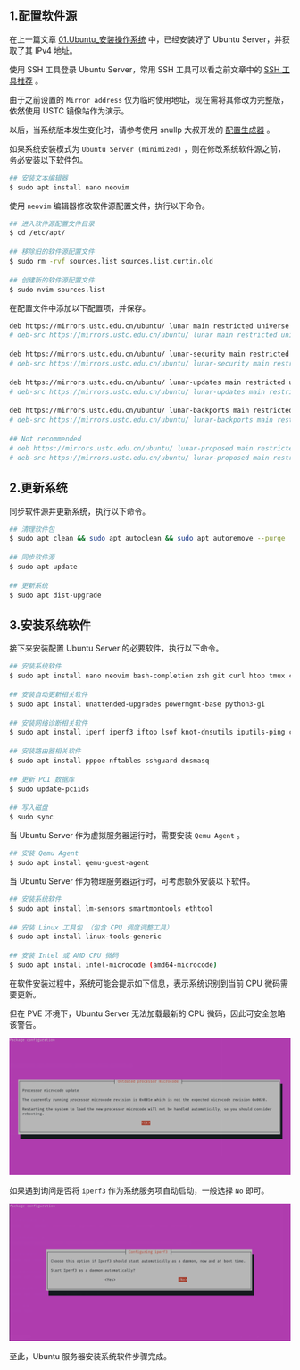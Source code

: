 ## 1.配置软件源

在上一篇文章 [01.Ubuntu_安装操作系统](./01.Ubuntu_安装操作系统.md) 中，已经安装好了 Ubuntu Server，并获取了其 IPv4 地址。  

使用 SSH 工具登录 Ubuntu Server，常用 SSH 工具可以看之前文章中的 [SSH 工具推荐](https://gitee.com/callmer/pve_toss_notes/blob/master/01.PVE系统安装.md) 。  

由于之前设置的 `Mirror address` 仅为临时使用地址，现在需将其修改为完整版，依然使用 USTC 镜像站作为演示。  

以后，当系统版本发生变化时，请参考使用 snullp 大叔开发的 [配置生成器](https://mirrors.ustc.edu.cn/repogen/) 。  

如果系统安装模式为 `Ubuntu Server (minimized)` ，则在修改系统软件源之前，务必安装以下软件包。  

```bash
## 安装文本编辑器
$ sudo apt install nano neovim
```

使用 `neovim` 编辑器修改软件源配置文件，执行以下命令。  

```bash
## 进入软件源配置文件目录
$ cd /etc/apt/

## 移除旧的软件源配置文件
$ sudo rm -rvf sources.list sources.list.curtin.old

## 创建新的软件源配置文件
$ sudo nvim sources.list
```

在配置文件中添加以下配置项，并保存。  

```bash
deb https://mirrors.ustc.edu.cn/ubuntu/ lunar main restricted universe multiverse
# deb-src https://mirrors.ustc.edu.cn/ubuntu/ lunar main restricted universe multiverse

deb https://mirrors.ustc.edu.cn/ubuntu/ lunar-security main restricted universe multiverse
# deb-src https://mirrors.ustc.edu.cn/ubuntu/ lunar-security main restricted universe multiverse

deb https://mirrors.ustc.edu.cn/ubuntu/ lunar-updates main restricted universe multiverse
# deb-src https://mirrors.ustc.edu.cn/ubuntu/ lunar-updates main restricted universe multiverse

deb https://mirrors.ustc.edu.cn/ubuntu/ lunar-backports main restricted universe multiverse
# deb-src https://mirrors.ustc.edu.cn/ubuntu/ lunar-backports main restricted universe multiverse

## Not recommended
# deb https://mirrors.ustc.edu.cn/ubuntu/ lunar-proposed main restricted universe multiverse
# deb-src https://mirrors.ustc.edu.cn/ubuntu/ lunar-proposed main restricted universe multiverse
```

## 2.更新系统

同步软件源并更新系统，执行以下命令。  

```bash
## 清理软件包
$ sudo apt clean && sudo apt autoclean && sudo apt autoremove --purge

## 同步软件源
$ sudo apt update

## 更新系统
$ sudo apt dist-upgrade
```

## 3.安装系统软件

接下来安装配置 Ubuntu Server 的必要软件，执行以下命令。  

```bash
## 安装系统软件
$ sudo apt install nano neovim bash-completion zsh git curl htop tmux cron whiptail

## 安装自动更新相关软件
$ sudo apt install unattended-upgrades powermgmt-base python3-gi

## 安装网络诊断相关软件
$ sudo apt install iperf iperf3 iftop lsof knot-dnsutils iputils-ping conntrack

## 安装路由器相关软件
$ sudo apt install pppoe nftables sshguard dnsmasq

## 更新 PCI 数据库
$ sudo update-pciids

## 写入磁盘
$ sudo sync
```

当 Ubuntu Server 作为虚拟服务器运行时，需要安装 `Qemu Agent` 。  

```bash
## 安装 Qemu Agent
$ sudo apt install qemu-guest-agent
```  

当 Ubuntu Server 作为物理服务器运行时，可考虑额外安装以下软件。  

```bash
## 安装系统软件
$ sudo apt install lm-sensors smartmontools ethtool

## 安装 Linux 工具包 （包含 CPU 调度调整工具）
$ sudo apt install linux-tools-generic

## 安装 Intel 或 AMD CPU 微码
$ sudo apt install intel-microcode (amd64-microcode)
```

在软件安装过程中，系统可能会提示如下信息，表示系统识别到当前 CPU 微码需要更新。  

但在 PVE 环境下，Ubuntu Server 无法加载最新的 CPU 微码，因此可安全忽略该警告。  

![CPU微码警告](img/p02/u_cpu_microcode_warning.png)

如果遇到询问是否将 `iperf3` 作为系统服务项自动启动，一般选择 `No` 即可。  

![iperf3服务化](img/p02/u_iperf3_deamon.png)

至此，Ubuntu 服务器安装系统软件步骤完成。  

